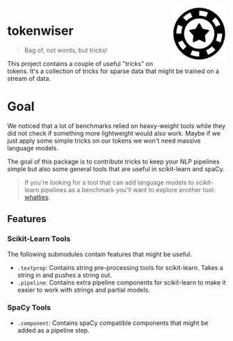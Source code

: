 <img src="token.png" width=125 height=125 align="right">

# tokenwiser

> Bag of, not words, but tricks!

This project contains a couple of useful "tricks" on tokens. It's a collection 
of tricks for sparse data that might be trained on a stream of data.

# Goal 

We noticed that a lot of benchmarks relied on heavy-weight tools while they did not 
check if something more lightweight would also work. Maybe if we just apply some simple 
tricks on our tokens we won't need massive language models. 

The goal of this package is to contribute tricks to keep your NLP pipelines simple but
also some general tools that are useful in scikit-learn and spaCy. 

> If you're looking for a tool that can add language models to scikit-learn pipelines as 
a benchmark you'll want to explore another tool: [whatlies](https://rasahq.github.io/whatlies/tutorial/scikit-learn/).

## Features

### Scikit-Learn Tools 

The following submodules contain features that might be useful. 

- `.textprep`: Contains string pre-processing tools for scikit-learn. Takes a string in and pushes a string out.  
- `.pipeline`: Contains extra pipeline components for scikit-learn to make it easier to work with strings and partial models.

### SpaCy Tools 
 
- `.component`: Contains spaCy compatible components that might be added as a pipeline step. 
